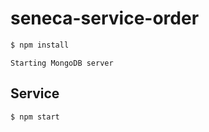 # seneca-service-order

```sh
$ npm install
```

`Starting MongoDB server`

## Service

```sh
$ npm start
```